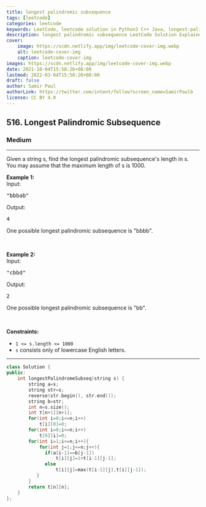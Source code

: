 ```yaml
---
title: longest palindromic subsequence
tags: [leetcode]
categories: leetcode
keywords: LeetCode, leetcode solution in Python3 C++ Java, longest-palindromic-subsequence solution
description: longest palindromic subsequence LeetCode Solution Explained
cover:
    image: https://scdn.netlify.app/img/leetcode-cover-img.webp
    alt: leetcode-cover-img
    caption: leetcode-cover-img
images: https://scdn.netlify.app/img/leetcode-cover-img.webp
date: 2021-10-04T15:58:26+08:00
lastmod: 2022-03-04T15:58:26+08:00
draft: false
author: Samir Paul
authorLink: https://twitter.com/intent/follow?screen_name=SamirPaulb
license: CC BY 4.0
---
```



<h2>516. Longest Palindromic Subsequence</h2><h3>Medium</h3><hr><div><p>Given a string s, find the longest palindromic subsequence's length in s. You may assume that the maximum length of s is 1000.</p>

<p><b>Example 1:</b><br>
Input:</p>

<pre>"bbbab"
</pre>
Output:

<pre>4
</pre>
One possible longest palindromic subsequence is "bbbb".

<p>&nbsp;</p>

<p><b>Example 2:</b><br>
Input:</p>

<pre>"cbbd"
</pre>
Output:

<pre>2
</pre>
One possible longest palindromic subsequence is "bb".
<p>&nbsp;</p>
<p><strong>Constraints:</strong></p>

<ul>
	<li><code>1 &lt;= s.length &lt;= 1000</code></li>
	<li><code>s</code> consists only of lowercase English letters.</li>
</ul>
</div>

---




```cpp
class Solution {
public:
    int longestPalindromeSubseq(string s) {
        string a=s;
        string str=s;
        reverse(str.begin(), str.end());
        string b=str;
        int n=s.size();
        int t[n+1][n+1];
        for(int i=0;i<=n;i++)
            t[i][0]=0;
        for(int i=0;i<=n;i++)
            t[0][i]=0;
        for(int i=1;i<=n;i++){
            for(int j=1;j<=n;j++){
              if(a[i-1]==b[j-1])
                  t[i][j]=1+t[i-1][j-1];
              else
                  t[i][j]=max(t[i-1][j],t[i][j-1]);
           }
        }
        return t[n][n];
    }
};
```
